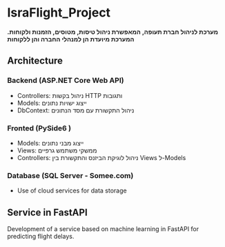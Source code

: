 # IsraFlight_Project
**מערכת לניהול חברת תעופה, המאפשרת ניהול טיסות, מטוסים, הזמנות ולקוחות. המערכת מיועדת הן למנהלי החברה והן ללקוחות**

## Architecture
### Backend (ASP.NET Core Web API)
- Controllers: ניהול בקשות HTTP ותגובות
- Models: ייצוג ישויות נתונים
- DbContext: ניהול התקשורת עם מסד הנתונים


### Fronted (PySide6 )
 - Models: ייצוג מבני נתונים
 - Views: ממשקי משתמש גרפיים
 - Controllers: ניהול לוגיקת הביזנס והתקשורת בין Views ל-Models

### Database (SQL Server - Somee.com)
  - Use of cloud services for data storage
  



## Service in FastAPI
Development of a service based on machine learning in FastAPI for predicting flight delays.
